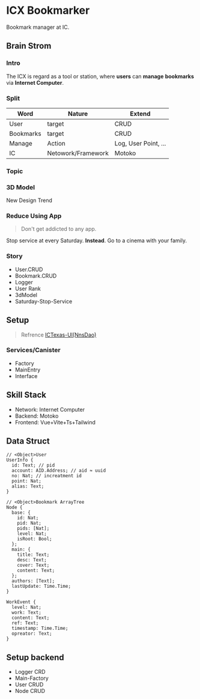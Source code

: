 # ICX Bookmarker

Bookmark manager at IC.

## Brain Strom

### Intro

The ICX is regard as a tool or station, where **users** can **manage** **bookmarks** via **Internet Computer**.

### Split

| Word | Nature | Extend |
|---|---|---|
| User | target | CRUD |
| Bookmarks | target | CRUD |
| Manage | Action | Log, User Point, ... |
| IC | Netowork/Framework | Motoko |

### Topic

### 3D Model

New Design Trend

### Reduce Using App

> Don't get addicted to any app.

Stop service at every Saturday. **Instead**. Go to a cinema with your family.

### Story

- User.CRUD
- Bookmark.CRUD
- Logger
- User Rank
- 3dModel
- Saturday-Stop-Service

## Setup

>Refrence [ICTexas-UI(NnsDao)](https://github.com/NnsDao/ICTexas-UI)

### Services/Canister

- Factory
- MainEntry
- Interface

## Skill Stack

- Network: Internet Computer
- Backend: Motoko
- Frontend: Vue+Vite+Ts+Tailwind

## Data Struct

```motoko
// <Object>User
UserInfo {
  id: Text; // pid
  account: AID.Address; // aid ≈ uuid
  no: Nat; // increatment id
  point: Nat;
  alias: Text;
}

// <Object>Bookmark ArrayTree
Node {
  base: {
    id: Nat;
    pid: Nat;
    pids: [Nat];
    level: Nat;
    isRoot: Bool;
  };
  main: {
    title: Text;
    desc: Text;
    cover: Text;
    content: Text;
  };
  authors: [Text];
  lastUpdate: Time.Time;
}

WorkEvent {
  level: Nat;
  work: Text;
  content: Text;
  ref: Text;
  timestamp: Time.Time;
  opreator: Text;
}
```

## Setup backend

- Logger CRD
- Main-Factory
- User CRUD
- Node CRUD
